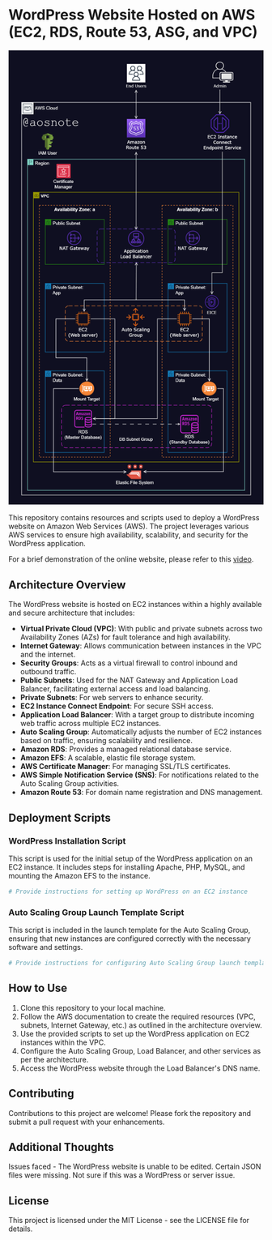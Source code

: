 # WordPress Website Hosted on AWS (EC2, RDS, Route 53, ASG, and VPC)

![architecture](AWS_architecture.png)

This repository contains resources and scripts used to deploy a WordPress website on Amazon Web Services (AWS). The project leverages various AWS services to ensure high availability, scalability, and security for the WordPress application.

For a brief demonstration of the online website, please refer to this [video](https://youtu.be/DNmDb7QQJ7s).

## Architecture Overview

The WordPress website is hosted on EC2 instances within a highly available and secure architecture that includes:

- **Virtual Private Cloud (VPC)**: With public and private subnets across two Availability Zones (AZs) for fault tolerance and high availability.
- **Internet Gateway**: Allows communication between instances in the VPC and the internet.
- **Security Groups**: Acts as a virtual firewall to control inbound and outbound traffic.
- **Public Subnets**: Used for the NAT Gateway and Application Load Balancer, facilitating external access and load balancing.
- **Private Subnets**: For web servers to enhance security.
- **EC2 Instance Connect Endpoint**: For secure SSH access.
- **Application Load Balancer**: With a target group to distribute incoming web traffic across multiple EC2 instances.
- **Auto Scaling Group**: Automatically adjusts the number of EC2 instances based on traffic, ensuring scalability and resilience.
- **Amazon RDS**: Provides a managed relational database service.
- **Amazon EFS**: A scalable, elastic file storage system.
- **AWS Certificate Manager**: For managing SSL/TLS certificates.
- **AWS Simple Notification Service (SNS)**: For notifications related to the Auto Scaling Group activities.
- **Amazon Route 53**: For domain name registration and DNS management.

## Deployment Scripts

### WordPress Installation Script

This script is used for the initial setup of the WordPress application on an EC2 instance. It includes steps for installing Apache, PHP, MySQL, and mounting the Amazon EFS to the instance.

```bash
# Provide instructions for setting up WordPress on an EC2 instance
```

### Auto Scaling Group Launch Template Script

This script is included in the launch template for the Auto Scaling Group, ensuring that new instances are configured correctly with the necessary software and settings.

```bash
# Provide instructions for configuring Auto Scaling Group launch template
```

## How to Use

1. Clone this repository to your local machine.
2. Follow the AWS documentation to create the required resources (VPC, subnets, Internet Gateway, etc.) as outlined in the architecture overview.
3. Use the provided scripts to set up the WordPress application on EC2 instances within the VPC.
4. Configure the Auto Scaling Group, Load Balancer, and other services as per the architecture.
5. Access the WordPress website through the Load Balancer's DNS name.

## Contributing

Contributions to this project are welcome! Please fork the repository and submit a pull request with your enhancements.

## Additional Thoughts

Issues faced - The WordPress website is unable to be edited. Certain JSON files were missing. Not sure if this was a WordPress or server issue.

## License

This project is licensed under the MIT License - see the LICENSE file for details.

